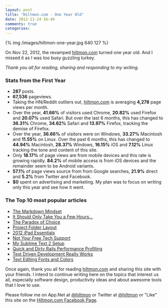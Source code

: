 ```yaml
---
layout: post
title: "Hiltmon.com - One Year Old"
date: 2012-11-24 16:49
comments: true
categories: 
---
```


{% img /images/hiltmon-one-year.jpg 640 127 %}

On Nov 22, 2012, the revamped [hiltmon.com](https://hiltmon.com) turned one year old. And I missed it as I was too busy guzzling turkey.

*Thank you all for reading, sharing and responding to my writing.*

### Stats from the First Year

* **287** posts.
* **67,536** pageviews.
* Taking the HN/Reddit outliers out, [hiltmon.com](https://hiltmon.com) is averaging **4,278** page views per month.
* Over the year, **41.66%** of visitors used Chrome, **20.82%** used Firefox and **20.07%** used Safari. But over the last 6 months, this has changed to **36.31%** Chrome, **34.62%** Safari and **13.97%** Firefox, tracking the demise of Firefox.
* Over the year, **36.66%** of visitors were on Windows, **33.27%** Macintosh and **11.55%** on Linux. Over the past 6 months, this has changed to **44.94%** Macintosh, **28.37%** Windows, **16.15%** iOS and **7.12%** Linux tracking the tone and content of this site.
* Only **18.17%** of page views are from mobile devices and this rate is growing rapidly. **84.2%** of mobile access is from iOS devices and the remainder seem to be Android variants.
* **57.1%** of page views source from from Google searches, **21.9%** direct and **5.2%** from Twitter and Facebook.
* **$0** spent on advertising and marketing. My plan was to focus on writing only this year and see how it went.

### The Top 10 most popular articles

* [The Markdown Mindset](https://hiltmon.com/blog/2012/02/20/the-markdown-mindset/)
* [It Should Only Take You a Few Hours...](https://hiltmon.com/blog/2012/01/11/it-should-only-take-you-a-few-hours-dot-dot-dot/)
* [The Paradox of Choice](https://hiltmon.com/blog/2012/02/01/the-paradox-of-choice/)
* [Project Folder Layout](https://hiltmon.com/blog/2012/06/30/project-folder-layout/)
* [2012 iPad Essentials](https://hiltmon.com/blog/2012/03/17/2012-ipad-essentials/)
* [Not Your Free Tech Support](https://hiltmon.com/blog/2012/03/13/not-your-free-tech-support/)
* [My Sublime Text 2 Setup](https://hiltmon.com/blog/2012/08/14/my-sublime-text-2-setup/)
* [Quick and Dirty Rails Performance Profiling](https://hiltmon.com/blog/2012/02/27/quick-and-dirty-rails-performance-profiling/)
* [Test Driven Development Really Works](https://hiltmon.com/blog/2012/01/26/test-driven-development-really-works/)
* [Text Editing Fonts and Colors](https://hiltmon.com/blog/2012/02/23/text-editing-fonts-and-colors/)

Once again, thank you all for reading [hiltmon.com](https://hiltmon.com) and sharing this site with your friends.  I intend to continue writing here on the topics that interest us all, especially software design, productivity ideas and about awesome tools that I love to use.

Please follow me on App.Net at [@hiltmon](http://alpha.app.net/hiltmon) or Twitter at [@hiltmon](https://twitter.com/hiltmon) or  "Like" this site on the [Hiltmon.com Facebook Page](http://www.facebook.com/hiltmoncom).
